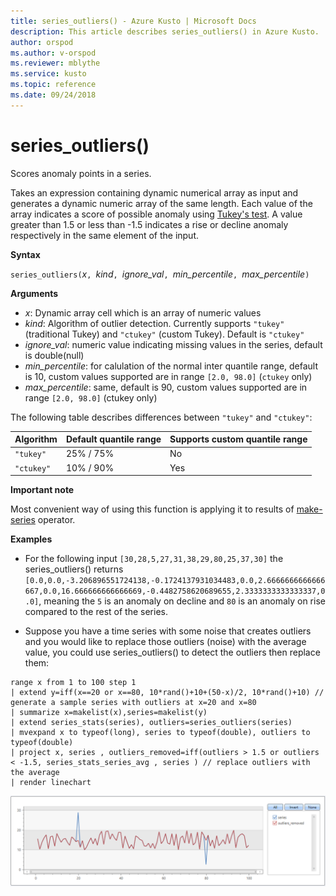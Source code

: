 ```yaml
---
title: series_outliers() - Azure Kusto | Microsoft Docs
description: This article describes series_outliers() in Azure Kusto.
author: orspod
ms.author: v-orspod
ms.reviewer: mblythe
ms.service: kusto
ms.topic: reference
ms.date: 09/24/2018
---
```

# series_outliers()

Scores anomaly points in a series.

Takes an expression containing dynamic numerical array as input and generates a dynamic numeric array of the same length. Each value of the array indicates a score of possible anomaly using [Tukey's test](https://en.wikipedia.org/wiki/Outlier#Tukey.27s_test). A value greater than 1.5 or less than -1.5 indicates a rise or decline anomaly respectively in the same element of the input.   

**Syntax**

`series_outliers(`*x*`, `*kind*`, `*ignore_val*`, `*min_percentile*`, `*max_percentile*`)`

**Arguments**

* *x*: Dynamic array cell which is an array of numeric values
* *kind*: Algorithm of outlier detection. Currently supports `"tukey"` (traditional Tukey) and  `"ctukey"` (custom Tukey). Default is `"ctukey"`
* *ignore_val*: numeric value indicating missing values in the series, default is double(null)
* *min_percentile*: for calulation of the normal inter quantile range, default is 10, custom values supported are in range `[2.0, 98.0]` (`ctukey` only) 
* *max_percentile*: same, default is 90, custom values supported are in range `[2.0, 98.0]` (ctukey only) 

The following table describes differences between `"tukey"` and `"ctukey"`:

| Algorithm | Default quantile range | Supports custom quantile range |
|-----------|----------------------- |--------------------------------|
| `"tukey"` | 25% / 75%              | No                             |
| `"ctukey"`| 10% / 90%              | Yes                            |


**Important note**

Most convenient way of using this function is applying it to results of [make-series](make-seriesoperator.md) operator.

**Examples**

* For the following input `[30,28,5,27,31,38,29,80,25,37,30]` the series_outliers() returns `[0.0,0.0,-3.206896551724138,-0.1724137931034483,0.0,2.6666666666666667,0.0,16.666666666666669,-0.4482758620689655,2.3333333333333337,0.0]`, meaning the `5` is an anomaly on decline and `80` is an anomaly on rise compared to the rest of the series.

* Suppose you have a time series with some noise that creates outliers and you would like to replace those outliers (noise) with the average value, you could use series_outliers() to detect the outliers then replace them:

```kusto
range x from 1 to 100 step 1 
| extend y=iff(x==20 or x==80, 10*rand()+10+(50-x)/2, 10*rand()+10) // generate a sample series with outliers at x=20 and x=80
| summarize x=makelist(x),series=makelist(y)
| extend series_stats(series), outliers=series_outliers(series)
| mvexpand x to typeof(long), series to typeof(double), outliers to typeof(double)
| project x, series , outliers_removed=iff(outliers > 1.5 or outliers < -1.5, series_stats_series_avg , series ) // replace outliers with the average
| render linechart
``` 

![](./Images/samples/series-outliers.png)